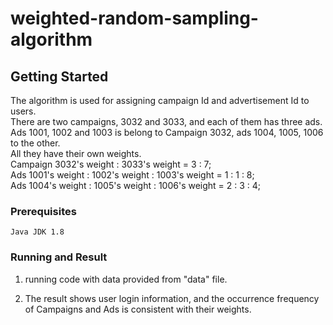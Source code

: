 # weighted-random-sampling-algorithm
## Getting Started
The algorithm is used for assigning campaign Id and advertisement Id to users.<br/>
There are two campaigns, 3032 and 3033, and each of them has three ads.<br/>
Ads 1001, 1002 and 1003 is belong to Campaign 3032, ads 1004, 1005, 1006 to the other.<br/>
All they have their own weights.<br/>
Campaign 3032's weight : 3033's weight = 3 : 7; <br/>
Ads 1001's weight : 1002's weight : 1003's weight = 1 : 1 : 8;<br/>
Ads 1004's weight : 1005's weight : 1006's weight = 2 : 3 : 4;<br/>
### Prerequisites
```
Java JDK 1.8
```
### Running and Result
1. running code with data provided from "data" file.

2. The result shows user login information, and the occurrence frequency of Campaigns and Ads is consistent with their weights.
